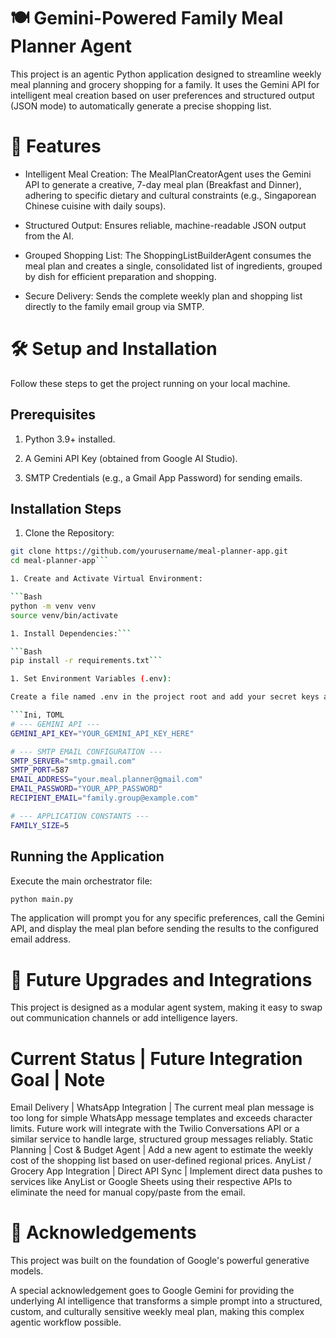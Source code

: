 # 🍽️ Gemini-Powered Family Meal Planner Agent
This project is an agentic Python application designed to streamline weekly meal planning and grocery shopping for a family. It uses the Gemini API for intelligent meal creation based on user preferences and structured output (JSON mode) to automatically generate a precise shopping list.

# 🌟 Features
* Intelligent Meal Creation: The MealPlanCreatorAgent uses the Gemini API to generate a creative, 7-day meal plan (Breakfast and Dinner), adhering to specific dietary and cultural constraints (e.g., Singaporean Chinese cuisine with daily soups).

* Structured Output: Ensures reliable, machine-readable JSON output from the AI.

* Grouped Shopping List: The ShoppingListBuilderAgent consumes the meal plan and creates a single, consolidated list of ingredients, grouped by dish for efficient preparation and shopping.

* Secure Delivery: Sends the complete weekly plan and shopping list directly to the family email group via SMTP.

# 🛠️ Setup and Installation
Follow these steps to get the project running on your local machine.

## Prerequisites
1. Python 3.9+ installed.

1. A Gemini API Key (obtained from Google AI Studio).

1. SMTP Credentials (e.g., a Gmail App Password) for sending emails.

## Installation Steps
1. Clone the Repository:

```Bash
git clone https://github.com/yourusername/meal-planner-app.git
cd meal-planner-app```

1. Create and Activate Virtual Environment:

```Bash
python -m venv venv
source venv/bin/activate

1. Install Dependencies:```

```Bash
pip install -r requirements.txt```

1. Set Environment Variables (.env):

Create a file named .env in the project root and add your secret keys and configurations. *(This file is protected by .gitignore and should never be committed.)*

```Ini, TOML
# --- GEMINI API ---
GEMINI_API_KEY="YOUR_GEMINI_API_KEY_HERE"

# --- SMTP EMAIL CONFIGURATION ---
SMTP_SERVER="smtp.gmail.com"
SMTP_PORT=587
EMAIL_ADDRESS="your.meal.planner@gmail.com"
EMAIL_PASSWORD="YOUR_APP_PASSWORD" 
RECIPIENT_EMAIL="family.group@example.com"

# --- APPLICATION CONSTANTS ---
FAMILY_SIZE=5
```

## Running the Application
Execute the main orchestrator file:

```Bash
python main.py
```

The application will prompt you for any specific preferences, call the Gemini API, and display the meal plan before sending the results to the configured email address.

# 🔮 Future Upgrades and Integrations
This project is designed as a modular agent system, making it easy to swap out communication channels or add intelligence layers.

Current Status | Future Integration Goal |	Note
=================
Email Delivery	| WhatsApp Integration	| The current meal plan message is too long for simple WhatsApp message templates and exceeds character limits. Future work will integrate with the Twilio Conversations API or a similar service to handle large, structured group messages reliably.
Static Planning	| Cost & Budget Agent	| Add a new agent to estimate the weekly cost of the shopping list based on user-defined regional prices.
AnyList / Grocery App Integration	| Direct API Sync	| Implement direct data pushes to services like AnyList or Google Sheets using their respective APIs to eliminate the need for manual copy/paste from the email.

# 🙌 Acknowledgements
This project was built on the foundation of Google's powerful generative models.

A special acknowledgement goes to Google Gemini for providing the underlying AI intelligence that transforms a simple prompt into a structured, custom, and culturally sensitive weekly meal plan, making this complex agentic workflow possible.
